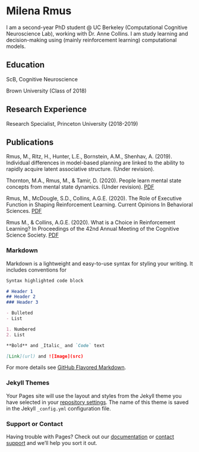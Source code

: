 # Milena Rmus

I am a second-year PhD student @ UC Berkeley (Computational Cognitive Neuroscience Lab), working with Dr. Anne Collins. I am study learning and decision-making using (mainly reinforcement learning) computational models. 

## Education 
ScB, Cognitive Neuroscience

Brown University (Class of 2018) 

## Research Experience 
Research Specialist, Princeton University (2018-2019)

## Publications

Rmus, M., Ritz, H., Hunter, L.E., Bornstein, A.M., Shenhav, A. (2019). Individual differences in
model-based planning are linked to the ability to rapidly acquire latent associative structure. (Under revision).

Thornton, M.A., Rmus, M., & Tamir, D. (2020). People learn mental state concepts from mental
state dynamics. (Under revision). [PDF](https://psyarxiv.com/kbcsj)

Rmus, M., McDougle, S.D., Collins, A.G.E. (2020). The Role of Executive Function in Shaping
Reinforcement Learning. Current Opinions In Behavioral Sciences. [PDF](https://ccn.berkeley.edu/pdfs/papers/EFshapesRL2020_R1.pdf)

Rmus M., & Collins, A.G.E. (2020). What is a Choice in Reinforcement Learning? In
Proceedings of the 42nd Annual Meeting of the Cognitive Science Society. [PDF](https://cogsci.mindmodeling.org/2020/papers/0629/0629.pdf)


### Markdown

Markdown is a lightweight and easy-to-use syntax for styling your writing. It includes conventions for

```markdown
Syntax highlighted code block

# Header 1
## Header 2
### Header 3

- Bulleted
- List

1. Numbered
2. List

**Bold** and _Italic_ and `Code` text

[Link](url) and ![Image](src)
```

For more details see [GitHub Flavored Markdown](https://guides.github.com/features/mastering-markdown/).

### Jekyll Themes

Your Pages site will use the layout and styles from the Jekyll theme you have selected in your [repository settings](https://github.com/MilenaCCNlab/Milena-Rmus/settings/pages). The name of this theme is saved in the Jekyll `_config.yml` configuration file.

### Support or  Contact

Having trouble with Pages? Check out our [documentation](https://docs.github.com/categories/github-pages-basics/) or [contact support](https://support.github.com/contact) and we’ll help you sort it out.
